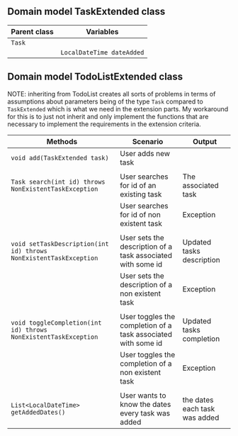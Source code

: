 ## Domain model TaskExtended class
| Parent class | Variables                 |
|--------------|---------------------------|
| `Task`       |                           |
|              | `LocalDateTime dateAdded` |

## Domain model TodoListExtended class
NOTE: inheriting from TodoList creates all sorts of problems in terms of assumptions about parameters being of the type `Task` compared to `TaskExtended` which is what we need in the extension parts. My workaround for this is to just not inherit and only implement the functions that are necessary to implement the requirements in the extension criteria.

| Methods                                                           | Scenario                                                      | Output                        |
|-------------------------------------------------------------------|---------------------------------------------------------------|-------------------------------|
| `void add(TaskExtended task)`                                     | User adds new task                                            |                               |
|                                                                   |                                                               |                               |
| `Task search(int id) throws NonExistentTaskException`             | User searches for id of an existing task                      | The associated task           |
|                                                                   | User searches for id of non existent task                     | Exception                     |
|                                                                   |                                                               |                               |
| `void setTaskDescription(int id) throws NonExistentTaskException` | User sets the description of a task associated with some id   | Updated tasks description     |
|                                                                   | User sets the description of a non existent task              | Exception                     |
|                                                                   |                                                               |                               |
| `void toggleCompletion(int id) throws NonExistentTaskException`   | User toggles the completion of a task associated with some id | Updated tasks completion      |
|                                                                   | User toggles the completion of a non existent task            | Exception                     |
|                                                                   |                                                               |                               |
| `List<LocalDateTime> getAddedDates()`                             | User wants to know the dates every task was added             | the dates each task was added |
